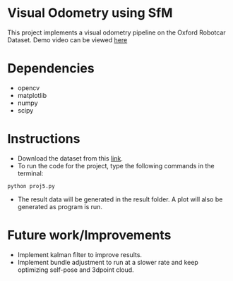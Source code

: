 # Visual Odometry using SfM

This project implements a visual odometry pipeline on the Oxford Robotcar Dataset. Demo video can be viewed [here]([https://link](https://drive.google.com/file/d/1PHvL80Kd2P5Srsl9RrBpmU_2RR0EHPnn/view?usp=sharing))

# Dependencies
- opencv
- matplotlib
- numpy
- scipy

# Instructions
- Download the dataset from this [link]([https://link](https://drive.google.com/drive/folders/1f2xHP_l8croofUL_G5RZKmJo2YE9spx9)).
- To run the code for the project, type the following commands in the terminal:
```
python proj5.py
```
- The result data will be generated in the result folder. A plot will also be generated as program is run.

# Future work/Improvements
- Implement kalman filter to improve results.
- Implement bundle adjustment to run at a slower rate and keep optimizing self-pose and 3dpoint cloud.